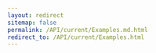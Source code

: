 ```yaml
---
layout: redirect
sitemap: false
permalink: /API/current/Examples.md.html
redirect_to: /API/current/Examples.html
---
```

